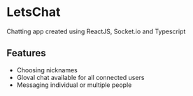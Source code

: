 # LetsChat

Chatting app created using ReactJS, Socket.io and Typescript

## Features

- Choosing nicknames
- Gloval chat available for all connected users
- Messaging individual or multiple people
